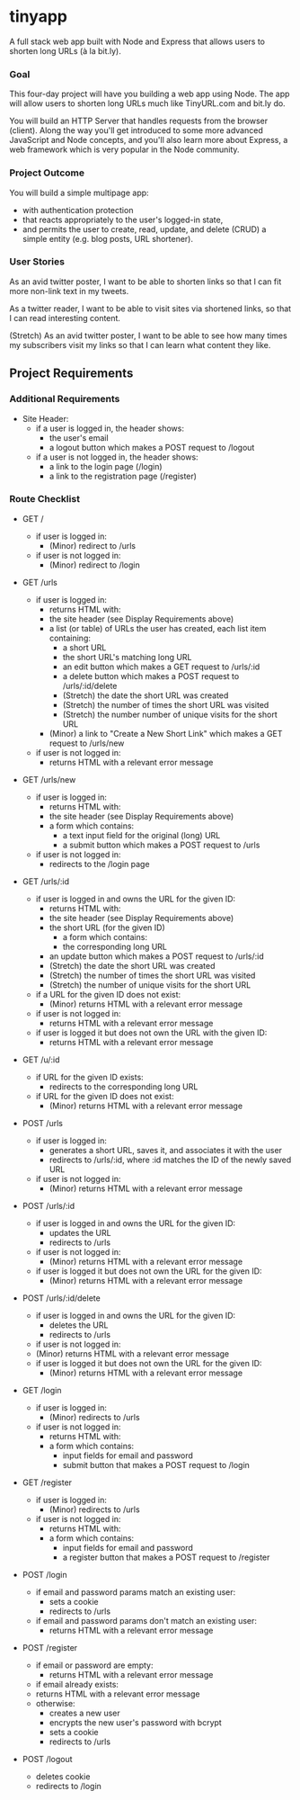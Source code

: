 # tinyapp
A full stack web app built with Node and Express that allows users to shorten long URLs (à la bit.ly).

### Goal
This four-day project will have you building a web app using Node. The app will allow users to shorten long URLs much like TinyURL.com and bit.ly do.

You will build an HTTP Server that handles requests from the browser (client). Along the way you'll get introduced to some more advanced JavaScript and Node concepts, and you'll also learn more about Express, a web framework which is very popular in the Node community.


### Project Outcome
You will build a simple multipage app:
* with authentication protection
* that reacts appropriately to the user's logged-in state,
* and permits the user to create, read, update, and delete (CRUD) a simple entity (e.g. blog posts, URL shortener).

### User Stories
As an avid twitter poster,
I want to be able to shorten links
so that I can fit more non-link text in my tweets.

As a twitter reader,
I want to be able to visit sites via shortened links,
so that I can read interesting content.

(Stretch) As an avid twitter poster,
I want to be able to see how many times my subscribers visit my links
so that I can learn what content they like.

## Project Requirements

### Additional Requirements
* Site Header:
  * if a user is logged in, the header shows:
    * the user's email
    * a logout button which makes a POST request to /logout
  * if a user is not logged in, the header shows:
    * a link to the login page (/login)
    * a link to the registration page (/register)

### Route Checklist
* GET /
  * if user is logged in:
    * (Minor) redirect to /urls
  * if user is not logged in:
    * (Minor) redirect to /login

* GET /urls
  * if user is logged in:
    * returns HTML with:
    * the site header (see Display Requirements above)
    * a list (or table) of URLs the user has created, each list item containing:
      * a short URL
      * the short URL's matching long URL
      * an edit button which makes a GET request to /urls/:id
      * a delete button which makes a POST request to /urls/:id/delete
      * (Stretch) the date the short URL was created
      * (Stretch) the number of times the short URL was visited
      * (Stretch) the number number of unique visits for the short URL
    * (Minor) a link to "Create a New Short Link" which makes a GET request to /urls/new
  * if user is not logged in:
    * returns HTML with a relevant error message

* GET /urls/new
  * if user is logged in:
    * returns HTML with:
    * the site header (see Display Requirements above)
    * a form which contains:
      * a text input field for the original (long) URL
      * a submit button which makes a POST request to /urls
  * if user is not logged in:
    * redirects to the /login page

* GET /urls/:id
  * if user is logged in and owns the URL for the given ID:
    * returns HTML with:
    * the site header (see Display Requirements above)
    * the short URL (for the given ID)
      * a form which contains:
      * the corresponding long URL
    * an update button which makes a POST request to /urls/:id
    * (Stretch) the date the short URL was created
    * (Stretch) the number of times the short URL was visited
    * (Stretch) the number of unique visits for the short URL
  * if a URL for the given ID does not exist:
    * (Minor) returns HTML with a relevant error message
  * if user is not logged in:
    * returns HTML with a relevant error message
  * if user is logged it but does not own the URL with the given ID:
    * returns HTML with a relevant error message

* GET /u/:id
  * if URL for the given ID exists:
    * redirects to the corresponding long URL
  * if URL for the given ID does not exist:
    * (Minor) returns HTML with a relevant error message

* POST /urls
  * if user is logged in:
    * generates a short URL, saves it, and associates it with the user
    * redirects to /urls/:id, where :id matches the ID of the newly saved URL
  * if user is not logged in:
    * (Minor) returns HTML with a relevant error message

* POST /urls/:id
  * if user is logged in and owns the URL for the given ID:
    * updates the URL
    * redirects to /urls
  * if user is not logged in:
    * (Minor) returns HTML with a relevant error message
  * if user is logged it but does not own the URL for the given ID:
    * (Minor) returns HTML with a relevant error message

* POST /urls/:id/delete
  * if user is logged in and owns the URL for the given ID:
    * deletes the URL
    * redirects to /urls
  * if user is not logged in:
   * (Minor) returns HTML with a relevant error message
  * if user is logged it but does not own the URL for the given ID:
    * (Minor) returns HTML with a relevant error message

* GET /login
  * if user is logged in:
    * (Minor) redirects to /urls
  * if user is not logged in:
    * returns HTML with:
    * a form which contains:
      * input fields for email and password
      * submit button that makes a POST request to /login

* GET /register
  * if user is logged in:
    * (Minor) redirects to /urls
  * if user is not logged in:
    * returns HTML with:
    * a form which contains:
      * input fields for email and password
      * a register button that makes a POST request to /register

* POST /login
  * if email and password params match an existing user:
    * sets a cookie
    * redirects to /urls
  * if email and password params don't match an existing user:
    * returns HTML with a relevant error message

* POST /register
  * if email or password are empty:
    * returns HTML with a relevant error message
  * if email already exists:
   * returns HTML with a relevant error message
  * otherwise:
    * creates a new user
    * encrypts the new user's password with bcrypt
    * sets a cookie
    * redirects to /urls

* POST /logout
  * deletes cookie
  * redirects to /login
